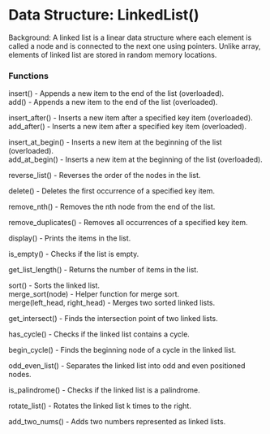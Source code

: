# Data Structure: LinkedList()

Background: A linked list is a linear data structure where each element is called a node and is connected to the next one using pointers. Unlike array, elements of linked list are stored in random memory locations. 

### Functions

insert() - Appends a new item to the end of the list (overloaded).\
add() - Appends a new item to the end of the list (overloaded).

insert_after() - Inserts a new item after a specified key item (overloaded).\
add_after() - Inserts a new item after a specified key item (overloaded).

insert_at_begin() - Inserts a new item at the beginning of the list (overloaded).\
add_at_begin() - Inserts a new item at the beginning of the list (overloaded).

reverse_list() - Reverses the order of the nodes in the list.

delete() - Deletes the first occurrence of a specified key item.

remove_nth() - Removes the nth node from the end of the list.

remove_duplicates() - Removes all occurrences of a specified key item.

display() - Prints the items in the list.

is_empty() - Checks if the list is empty.

get_list_length() - Returns the number of items in the list.

sort() - Sorts the linked list.\
merge_sort(node) - Helper function for merge sort.\
merge(left_head, right_head) - Merges two sorted linked lists.

get_intersect() - Finds the intersection point of two linked lists.

has_cycle() - Checks if the linked list contains a cycle.

begin_cycle() - Finds the beginning node of a cycle in the linked list.

odd_even_list() - Separates the linked list into odd and even positioned nodes.

is_palindrome() - Checks if the linked list is a palindrome.

rotate_list() - Rotates the linked list k times to the right.

add_two_nums() - Adds two numbers represented as linked lists.
